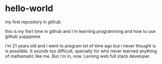 # hello-world
my first repository in github

this is my fisrt time in github and i'm learning programming and how to use github
yupppieee

i'm 21 years old and i went to program lot of time ago but i never thought is is possilble. It sounds too difficult, specially for who never learned anything of mathematic like me. But i'm in, now. Lerning web full stack developer.
